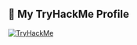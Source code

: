 ## 🚀 My TryHackMe Profile
[![TryHackMe](https://img.shields.io/badge/TryHackMe-Waleed.x-red?style=for-the-badge&logo=tryhackme)](https://tryhackme.com/p/waleed.x)


